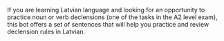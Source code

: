 If you are learning Latvian language and looking for 
an opportunity to practice noun or verb declensions 
(one of the tasks in the A2 level exam), this bot 
offers a set of sentences that will help you 
practice and review declension rules in Latvian.
